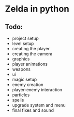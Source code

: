 # Zelda in python

## Todo:

- project setup
- level setup
- creating the player
- creating the camera
- graphics
- player animations
- weapons
- ui
- magic setup
- enemy creation
- player-enemy interaction
- particles
- spells
- upgrade system and menu
- final fixes and sound